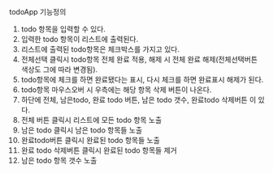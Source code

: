 todoApp 기능정의

1. todo 항목을 입력할 수 있다.
2. 입력한 todo 항목이 리스트에 출력된다.
3. 리스트에 출력된 todo항목은 체크박스를 가지고 있다.
4. 전체선택 클릭시 todo항목 전체 완료 적용, 해제 시 전체 완료 해제(전체선택버튼 색상도 그에 따라 변경됨).
5. todo항목에 체크를 하면 완료됐다는 표시, 다시 체크를 하면 완료표시 해제가 된다.
6. todo항목 마우스오버 시 우측에는 해당 항목 삭제 버튼이 나온다.
7. 하단에 전체, 남은todo, 완료 todo 버튼, 남은 todo 갯수, 완료todo 삭제버튼 이 있다.
8. 전체 버튼 클릭시 리스트에 모든 todo 항목 노출
9. 남은 todo 클릭시 남은 todo 항목들 노출
10. 완료todo버튼 클릭시 완료된 todo 항목들 노출
11. 완료 todo 삭제버튼 클릭시 완료된 todo 항목들 제거
12. 남은 todo 항목 갯수 노출